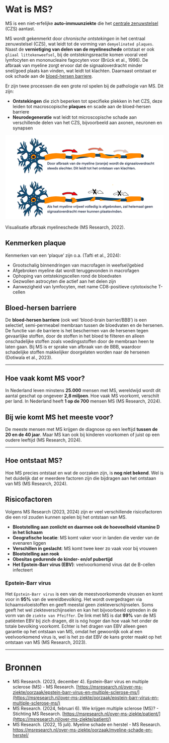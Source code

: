 # Wat is MS?

MS is een niet-erfelijke **auto-immuunziekte** die het [centrale zenuwstelsel](gezonde_zenuwstelsel.md) (CZS) aantast. 

MS wordt gekenmerkt door *chronische ontstekingen* in het centraal zenuwstelsel (CZS), wat leidt tot de vorming van `demyelinated plaques`. Naast de **vernietiging van delen van de myelineschede** ontstaat er ook `gliaal littekenweefsel`, bij de ontstekingsreactie komen vooral veel lymfocyten en mononucleaire fagocyten voor (Brück et al., 1996). De afbraak van myeline zorgt ervoor dat de signaaloverdracht minder snel/goed plaats kan vinden, wat leidt tot klachten. Daarnaast ontstaat er ook schade aan de [bloed-hersen barriere](#bloed-hersen-barriere).

Er zijn twee processen die een grote rol spelen bij de pathologie van MS. Dit zijn: 

- **Ontstekingen** die zich beperken tot specifieke plekken in het CZS, deze leiden tot macroscopische **plaques** en scade aan de bloed-hersen barriere 
- **Neurodegeneratie** wat leidt tot microscopische schade aan verschillende delen van het CZS, bijvoorbeeld aan axonen, neuronen en synapsen


![Afbraak myelineschede](images/afbraak_myelineschede.png)

Visualisatie afbraak myelineschede (MS Research, 2022).

## Kenmerken plaque

Kenmerken van een ‘plaque’ zijn o.a. (Tafti et al., 2024):

- Grootschalig binnendringen van macrofagen in weefsel/gebied
- Afgebroken myeline dat wordt teruggevonden in macrofagen
- Ophoping van ontstekingscellen rond de bloedvaten
- Gezwollen astrocyten die actief aan het delen zijn
- Aanwezigheid van lymfocyten, met name CD8-positieve cytotoxische T-cellen

## Bloed-hersen barriere

De **bloed-hersen barriere** (ook wel ‘blood-brain barrier/BBB’) is een selectief, semi-permeabel membraan tussen de bloedvaten en de hersenen. De functie van de barriere is het beschermen van de hersenen tegen gevaarlijke stoffen, door de stoffen in het bloed te filteren en alleen onschadelijke stoffen zoals voedingsstoffen door de membraan heen te laten gaan. Bij MS is er sprake van afbraak van de BBB, waardoor schadelijke stoffen makkelijker doorgelaten worden naar de hersenen (Dotiwala et al., 2023).


___________________________________________________________________
## Hoe vaak komt MS voor?

In Nederland leven minstens **25.000** mensen met MS, wereldwijd wordt dit aantal geschat op ongeveer **2,8 miljoen**. Hoe vaak MS voorkomt, verschilt per land. In Nederland heeft **1 op de 700** mensen MS (MS Research, 2024). 

## Bij wie komt MS het meeste voor?

De meeste mensen met MS krijgen de diagnose op een leeftijd **tussen de 20 en de 40 jaar**. Maar MS kan ook bij kinderen voorkomen of juist op een oudere leeftijd (MS Research, 2024). 
___________________________________________________________________
## Hoe ontstaat MS?

Hoe MS precies ontstaat en wat de oorzaken zijn, is **nog niet bekend**. Wel is het duidelijk dat er meerdere factoren zijn die bijdragen aan het ontstaan van MS (MS Research, 2024). 


## Risicofactoren

Volgens MS Research (2023, 2024) zijn er veel verschillende risicofactoren die een rol zouden kunnen spelen bij het ontstaan van MS.

- **Blootstelling aan zonlicht en daarmee ook de hoeveelheid vitamine D in het lichaam**
- **Geografische locatie**: MS komt vaker voor in landen die verder van de evenaren liggen
- **Verschillen in geslacht**: MS komt twee keer zo vaak voor bij vrouwen
- **Blootstelling aan rook**
- **Obesitas gedurende de kinder- en/of pubertijd**
- **Het Epstein-Barr virus (EBV)**: veelvoorkomend virus dat de B-cellen infecteert

### Epstein-Barr virus
Het `Epstein-Barr virus` is een van de meestvoorkomende virussen en komt voor in **95%** van de wereldbevolking. Het wordt overgedragen via lichaamsvloeistoffen en geeft meestal geen ziekteverschijnselen. Soms geeft het wel ziekteverschijnselen en kan het bijvoorbeeld optreden in de vorm van de `ziekte van Pfeiffer`. De link met MS is dat **99%** van de MS patiënten EBV bij zich dragen, dit is nóg hoger dan hoe vaak het onder de totale bevolking voorkomt. Echter is het dragen van EBV alleen geen garantie op het ontstaan van MS, omdat het gewoonlijk ook al een veelvoorkomend virus is, wel is het zo dat EBV de kans groter maakt op het ontstaan van MS (MS Research, 2023).
___________________________________________________________________

# Bronnen

- MS Research. (2023, december 4). Epstein-Barr virus en multiple sclerose (MS) - MS Research. [https://msresearch.nl/over-ms-ziekte/oorzaak/epstein-barr-virus-en-multiple-sclerose-ms/](https://msresearch.nl/over-ms-ziekte/oorzaak/epstein-barr-virus-en-multiple-sclerose-ms/)
- MS Research. (2024, februari 6). Wie krijgen multiple sclerose (MS)? - Stichting MS Research. [https://msresearch.nl/over-ms-ziekte/patient/](https://msresearch.nl/over-ms-ziekte/patient/)
- MS Research. (2022, 15 juli). Myeline schade en herstel - MS Research. https://msresearch.nl/over-ms-ziekte/oorzaak/myeline-schade-en-herstel/